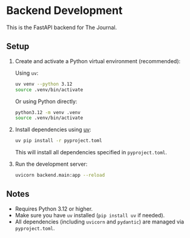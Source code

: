 # Backend Development

This is the FastAPI backend for The Journal.

## Setup

1. Create and activate a Python virtual environment (recommended):

    Using `uv`:
    ```bash
    uv venv --python 3.12
    source .venv/bin/activate
    ```

    Or using Python directly:
    ```bash
    python3.12 -m venv .venv
    source .venv/bin/activate
    ```

2. Install dependencies using [uv](https://github.com/astral-sh/uv):
    ```bash
    uv pip install -r pyproject.toml   
    ```
    This will install all dependencies specified in `pyproject.toml`.

3. Run the development server:
    ```bash
    uvicorn backend.main:app --reload
    ```

## Notes

- Requires Python 3.12 or higher.
- Make sure you have `uv` installed (`pip install uv` if needed).
- All dependencies (including `uvicorn` and `pydantic`) are managed via `pyproject.toml`.